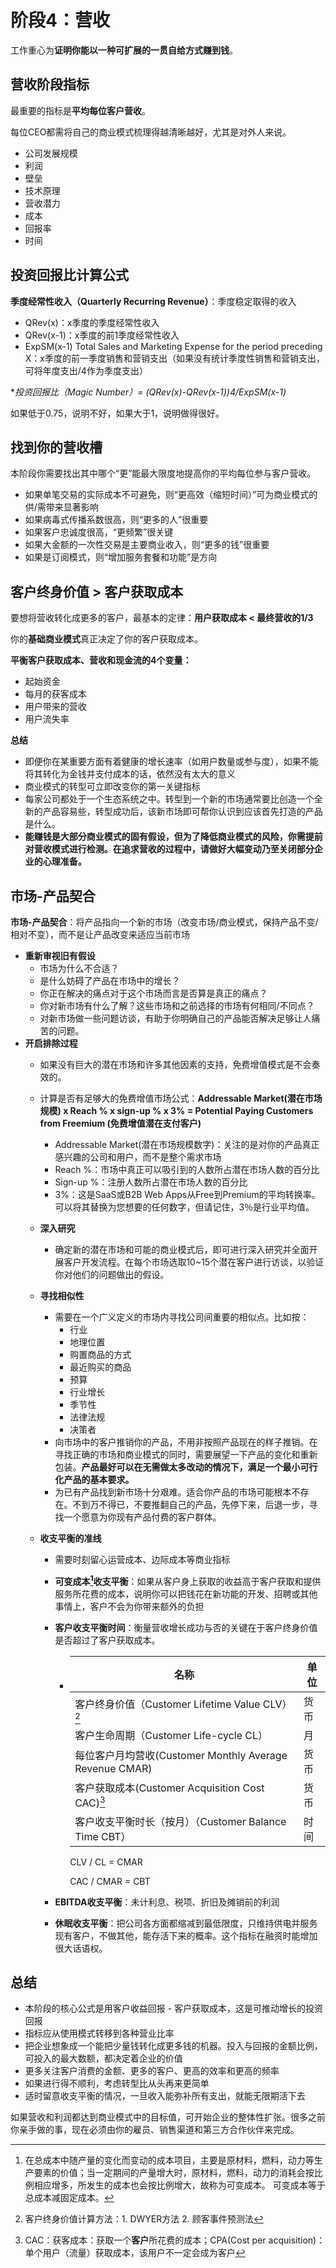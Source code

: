 # 阶段4：营收

工作重心为**证明你能以一种可扩展的一贯自给方式赚到钱**。

## 营收阶段指标

最重要的指标是**平均每位客户营收**。

每位CEO都需将自己的商业模式梳理得越清晰越好，尤其是对外人来说。

- 公司发展规模
- 利润
- 壁垒
- 技术原理
- 营收潜力
- 成本
- 回报率
- 时间

## 投资回报比计算公式

**季度经常性收入（Quarterly Recurring Revenue）**：季度稳定取得的收入

- QRev(x)：x季度的季度经常性收入
- QRev(x-1)：x季度的前1季度经常性收入
- ExpSM(x-1) Total Sales and Marketing Expense for the period preceding X：x季度的前一季度销售和营销支出（如果没有统计季度性销售和营销支出，可将年度支出/4作为季度支出）

**投资回报比（Magic Number）= (QRev(x)-QRev(x-1))*4/ExpSM(x-1)**

如果低于0.75，说明不好，如果大于1，说明做得很好。

## 找到你的营收槽

本阶段你需要找出其中哪个“更”能最大限度地提高你的平均每位参与客户营收。

- 如果单笔交易的实际成本不可避免，则“更高效（缩短时间）”可为商业模式的供/需带来显著影响
- 如果病毒式传播系数很高，则“更多的人”很重要
- 如果客户忠诚度很高，“更频繁”很关键
- 如果大金额的一次性交易是主要商业收入，则“更多的钱”很重要
- 如果是订阅模式，则“增加服务套餐和功能”是方向

## 客户终身价值 > 客户获取成本

要想将营收转化成更多的客户，最基本的定律：**用户获取成本 < 最终营收的1/3**

你的**基础商业模式**真正决定了你的客户获取成本。

**平衡客户获取成本、营收和现金流的4个变量：**

- 起始资金
- 每月的获客成本
- 用户带来的营收
- 用户流失率

**总结**

- 即便你在某重要方面有着健康的增长速率（如用户数量或参与度），如果不能将其转化为金钱并支付成本的话，依然没有太大的意义
- 商业模式的转型可立即改变你的第一关键指标
- 每家公司都处于一个生态系统之中。转型到一个新的市场通常要比创造一个全新的产品容易些，转型成功后，该新市场即可帮你认识到应该首先打造的产品是什么。
- **能赚钱是大部分商业模式的固有假设，但为了降低商业模式的风险，你需提前对营收模式进行检测。在追求营收的过程中，请做好大幅变动乃至关闭部分企业的心理准备。**

## 市场-产品契合

**市场-产品契合**：将产品指向一个新的市场（改变市场/商业模式，保持产品不变/相对不变），而不是让产品改变来适应当前市场

- **重新审视旧有假设**
  - 市场为什么不合适？
  - 是什么妨碍了产品在市场中的增长？
  - 你正在解决的痛点对于这个市场而言是否算是真正的痛点？
  - 你对新市场有什么了解？这些市场和之前选择的市场有何相同/不同点？
  - 对新市场做一些问题访谈，有助于你明确自己的产品能否解决足够让人痛苦的问题。
- **开启排除过程**
  - 如果没有巨大的潜在市场和许多其他因素的支持，免费增值模式是不会奏效的。
  - 计算是否有足够大的免费增值市场公式：**Addressable Market(潜在市场规模) x Reach % x sign-up % x 3% = Potential Paying Customers from Freemium (免费增值潜在支付客户)**
    - Addressable Market(潜在市场规模数字)：关注的是对你的产品真正感兴趣的公司和用户，而不是整个需求市场
    - Reach %：市场中真正可以吸引到的人数所占潜在市场人数的百分比
    - Sign-up %：注册人数所占潜在市场人数的百分比
    - 3%：这是SaaS或B2B Web Apps从Free到Premium的平均转换率。可以将其替换为您想要的任何数字，但请记住，3％是行业平均值。
  - **深入研究**
    
    - 确定新的潜在市场和可能的商业模式后，即可进行深入研究并全面开展客户开发流程。在每个市场选取10~15个潜在客户进行访谈，以验证你对他们的问题做出的假设。
  - **寻找相似性**
    - 需要在一个广义定义的市场内寻找公司间重要的相似点。比如按：
      - 行业
      - 地理位置
      - 购置商品的方式
      - 最近购买的商品
      - 预算
      - 行业增长
      - 季节性
      - 法律法规
      - 决策者
    - 向市场中的客户推销你的产品，不用非按照产品现在的样子推销。在寻找正确的市场和商业模式的同时，需要展望一下产品的变化和重新包装。**产品最好可以在无需做太多改动的情况下，满足一个最小可行化产品的基本要求。**
    - 为已有产品找到新市场十分艰难。适合你产品的市场可能根本不存在。不到万不得已，不要推翻自己的产品，先停下来，后退一步，寻找一个愿意为你现有产品付费的客户群体。
  - **收支平衡的准线**
    - 需要时刻留心运营成本、边际成本等商业指标
    
    - **可变成本[^1]收支平衡**：如果从客户身上获取的收益高于客户获取和提供服务所花费的成本，说明你可以把钱花在新功能的开发、招聘或其他事情上，客户不会为你带来额外的负担
    
    - **客户收支平衡时间**：衡量营收增长成功与否的关键在于客户终身价值是否超过了客户获取成本。
    
      - | 名称                                                    | 单位 |
        | ------------------------------------------------------- | ---- |
        | 客户终身价值（Customer Lifetime Value CLV）[^ 3 ]       | 货币 |
        | 客户生命周期（Customer Life-cycle CL）                  | 月   |
        | 每位客户月均营收(Customer Monthly Average Revenue CMAR) | 货币 |
        | 客户获取成本(Customer Acquisition Cost CAC)[^ 2]        | 货币 |
        | 客户收支平衡时长（按月）（Customer Balance Time CBT）   | 时间 |
    
        CLV / CL = CMAR
    
        CAC / CMAR = CBT
    
    - **EBITDA收支平衡**：未计利息、税项、折旧及摊销前的利润
    
    - **休眠收支平衡**：把公司各方面都缩减到最低限度，只维持供电并服务现有客户，不做其他，能存活下来的概率。这个指标在融资时能增加很大话语权。

## 总结

- 本阶段的核心公式是用客户收益回报 - 客户获取成本，这是可推动增长的投资回报
- 指标应从使用模式转移到各种营业比率
- 把企业想象成一个能把少量钱转化成更多钱的机器。投入与回报的金额比例，可投入的最大数额，都决定着企业的价值
- 更多关注客户消费的金额、更多的客户、更高的效率和更高的频率
- 如果进行得不顺利，考虑转型比从头再来更简单
- 适时留意收支平衡的情况，一旦收入能弥补所有支出，就能无限期活下去

如果营收和利润都达到商业模式中的目标值，可开始企业的整体性扩张。很多之前你亲手做的事，现在必须由你的雇员、销售渠道和第三方合作伙伴来完成。





[^ 2]: CAC：获客成本：获取一个**客户**所花费的成本；CPA(Cost per acquisition)：单个用户（流量）获取成本，该用户不一定会成为客户
[^1]: 在总成本中随产量的变化而变动的成本项目，主要是原材料，燃料，动力等生产要素的价值；当一定期间的产量增大时，原材料，燃料，动力的消耗会按比例相应增多，所发生的成本也会按比例增大，故称为可变成本。 可变成本等于总成本减固定成本。
[^ 3 ]: 客户终身价值计算方法：1. DWYER方法   2. 顾客事件预测法